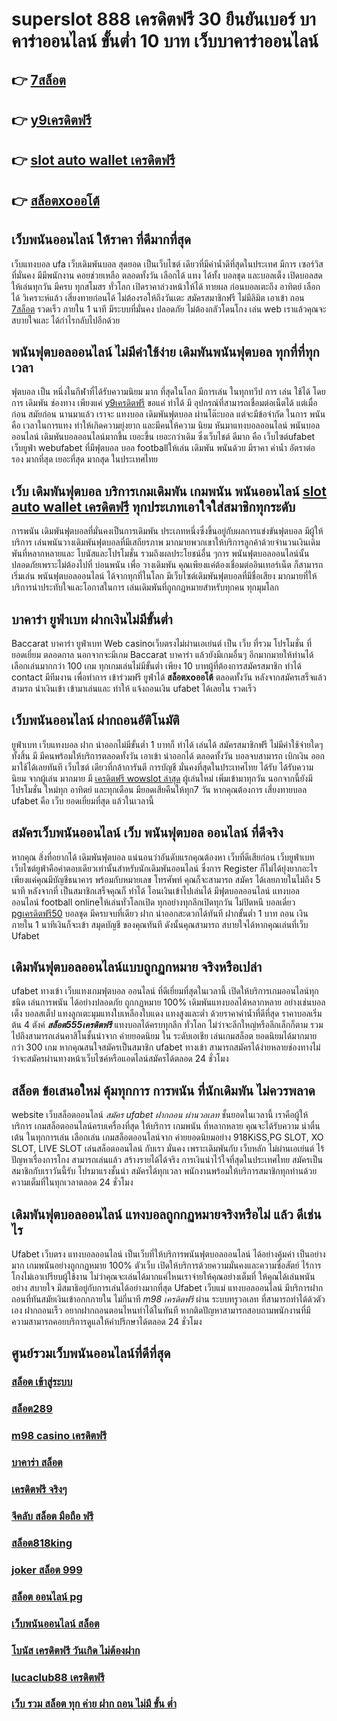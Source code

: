# superslot 888 เครดิตฟรี 30 ยืนยันเบอร์ บาคาร่าออนไลน์ ขั้นต่ำ 10 บาท เว็บบาคาร่าออนไลน์ 

## 👉 [7สล็อต](https://www.ufaeat.com/regis-ufabet-master-free/)
## 👉 [y9เครดิตฟรี](https://www.ufaeat.com/)
## 👉 [slot auto wallet เครดิตฟรี](https://www.ufaeat.com/ufabet-master-login/)
## 👉 [สล็อตxoออโต้](https://www.ufaeat.com/ทางเข้ายูฟ่าเบท-ufabet/)

##  เว็บพนันออนไลน์  ให้ราคา  ที่ดีมากที่สุด  

เว็บแทงบอล   ufa  เว็บเดิมพันบอล สุดยอด เป็นเว็บไซต์ เดียวที่มีค่าน้ำดีที่สุดในประเทศ มีการ เซอร์วิส ที่มั่นคง มีมีพนักงาน คอยช่วยเหลือ ตลอดทั้งวัน    เลือกได้  แทง ได้ทั้ง บอลชุด  และบอลเต็ง  เปิดบอลสดให้เล่นทุกวัน มีครบ ทุกสโมสร ทั่วโลก เปิดราคาล่วงหน้าให้ได้ ทายผล ก่อนบอลเตะถึง  อาทิตย์  เลือกได้ วิเคราะห์แล้ว เสี่ยงทายก่อนได้ ไม่ต้องรอให้ถึงวันเตะ สมัครสมาชิกฟรี  ไม่มีลิมิต   เอาเข้า ถอน  [7สล็อต](https://www.ufaeat.com/) รวดเร็ว ภายใน 1 นาที มีระบบที่มั่นคง ปลอดภัย ไม่ต้องกลัวโดนโกง เล่น web เราแล้วคุณจะสบายใจและ ได้กำไรกลับไปอีกด้วย

##  พนันฟุตบอลออนไลน์  ไม่มีค่าใช้ง่าย   เดิมพันพนันฟุตบอล ทุกที่ที่ทุกเวลา

ฟุตบอล เป็น หนึ่งในกีฬาที่ได้รับความนิยม มาก ที่สุดในโลก มีการเล่น ในทุกทวีป การ เล่น  ใช้ได้ โดยการ  เดิมพัน   ช่องทาง เพียงแค่ [y9เครดิตฟรี](https://www.ufaeat.com/ufabet-master-login/) ขอแค่ ทำได้ มี อุปกรณ์ที่สามารถเชื่อมต่อเน็ตได้ แต่เมื่อก่อน สมัยก่อน นานมาแล้ว เราจะ แทงบอล เดิมพันฟุตบอล  ผ่านโต๊ะบอล แต่จะมีข้อจำกัด ในการ พนัน คือ เวลาในการแทง  ทำให้เกิดความยุ่งยาก และมีคนให้ความ นิยม หันมาแทงบอลออนไลน์ พนันบอลออนไลน์ เดิมพันบอลออนไลน์มากขึ้น เยอะขึ้น เยอะกว่าเดิม ซึ่งเว็บไชต์   ดีมาก คือ เว็บไซต์ufabet เว็บยูฟ่า webufabet ที่มีฟุตบอล บอล footballให้เล่น เดิมพัน พนันด้วย มีราคา ค่าน้ำ อัตราต่อรอง มากที่สุด เยอะที่สุด มากสุด ในประเทศไทย



## เว็บ  เดิมพันฟุตบอล  บริการเกมเดิมพัน เกมพนัน พนันออนไลน์ [slot auto wallet เครดิตฟรี](https://www.ufaeat.com/ทางเข้ายูฟ่าเบท-ufabet/) ทุกประเภทเอาใจใส่สมาชิกทุกระดับ 

การพนัน เดิมพันฟุตบอลที่มั่นคงเป็นการเดิมพัน ประเภทหนึ่งซึ่งขึ้นอยู่กับผลการแข่งขันฟุตบอล มีผู้ให้บริการ เล่นพนันวางเดิมพันฟุตบอลที่มีเสถียรภาพ มากมายพวกเขาให้บริการลูกค้าด้วยจำนวนเงินเดิมพันที่หลากหลายและ โบนัสและโปรโมชั่น รวมถึงผลประโยชน์อื่น ๆการ พนันฟุตบอลออนไลน์นั้นปลอดภัยเพราะไม่ต้องไปที่ บ่อนพนัน เพื่อ วางเดิมพัน คุณเพียงแค่ต้องเชื่อมต่ออินเทอร์เน็ต ก็สามารถเริ่มเล่น พนันฟุตบอลออนไลน์ ได้จากทุกที่ในโลก มีเว็บไซต์เดิมพันฟุตบอลที่มีชื่อเสียง มากมายที่ให้บริการน่าประทับใจและโอกาสในการ เล่นเดิมพันที่ถูกกฎหมายสำหรับทุกคน ทุกมุมโลก 

##  บาคาร่า ยูฟ่าเบท  ฝากเงินไม่มีขั้นต่ำ

 Baccarat บาคาร่า   ยูฟ่าเบท  Web  casinoเว็บตรงไม่ผ่านเอเย่นต์   เป็น เว็บ ที่รวม โปรโมชั่น ที่  ยอดเยี่ยม ตลอดกาล นอกจากจะมีเกม  Baccarat บาคาร่า  แล้วยังมีเกมอื่นๆ อีกมากมายให้ท่านได้เลือกเล่นมากกว่า 100 เกม ทุกเกมเล่นไม่มีขั้นต่ำ เพียง 10 บาทผู้ที่ต้องการสมัครสมาชิก  ทำได้  contact  มีทีมงาน เพื่อทำการ เข้าร่วมฟรี  ยูฟ่าได้  **สล็อตxoออโต้** ตลอดทั้งวัน  หลังจากสมัครเสร็จแล้วสามรถ นำเงินเข้า เข้ามาเล่นและ   ทำให้ แจ้งถอนเงิน ufabet ได้เลยใน รวดเร็ว 

## เว็บพนันออนไลน์   ฝากถอนอัติโนมัติ 

ยูฟ่าเบท เว็บแทงบอล ฝาก   นำออกไม่มีขั้นต่ำ   1 บาทก็ ทำได้ เล่นได้ สมัครสมาชิกฟรี ไม่มีค่าใช้จ่ายใดๆทั้งสิ้น มี มีคนพร้อมให้บริการตลอดทั้งวัน  เอาเข้า  นำออกได้ ตลอดทั้งวัน  บอลจบสามารถ  เบิกเงิน ออกมาใช้ได้เลยทันที เว็บไซต์ เดียวที่กล้าการันตี การบัญชี มั่นคงที่สุดในประเทศไทย ได้รับ ได้รับความนิยม จากผู้เล่น มากมาย  มี [เครดิตฟรี wowslot ล่าสุด](https://www.ufaeat.com/ทางเข้ายูฟ่าเบท-ufabet/) ผู้เล่นใหม่  เพิ่มเข้ามาทุกวัน นอกจากนี้ยังมี โปรโมชั่น ใหม่ทุก อาทิตย์ และทุกเดือน มียอดเสียคืนให้ทุก7 วัน   หากคุณต้องการ เสี่ยงทายบอล  ufabet คือ เว็บ ยอดเยี่ยมที่สุด แล้วในเวลานี้ 

## สมัครเว็บพนันออนไลน์  เว็บ พนันฟุตบอล ออนไลน์ ที่ดีจริง

หากคุณ สิ่งที่อยากได้ เดิมพันฟุตบอล  แน่นอนว่าอันดับแรกคุณต้องหา เว็บที่ดีเสียก่อน  เว็บยูฟ่าเบท เว็บไซต์ยูฟ่าคือคำตอบเดียวเท่านั้นสำหรับนักเดิมพันออนไลน์  ซึ่งการ Register ก็ไม่ได้ยุ่งยากอะไรเพียงแค่คุณมีบัญชีธนาคาร พร้อมกับหมายเลข โทรศัพท์ คุณก็จะสามารถ สมัคร ได้เลยภายในไม่ถึง 5 นาที หลังจากที่ เป็นสมาชิกเสร็จคุณก็ ทำได้  โอนเงินเข้าไปเล่นได้ มีฟุตบอลออนไลน์ แทงบอลออนไลน์ football onlineให้เล่นทั่วโลกเปิด ทุกอย่างทุกลีกเปิดทุกวัน ไม่ปิดหนี   บอลเดี่ยว [pgเครดิตฟรี50](https://www.ufaeat.com/register/) บอลชุด มีครบจบที่เดียว  ฝาก   นำออกสะดวกได้ทันที ฝากขั้นต่ำ 1 บาท ถอน เงินภายใน 1 นาทีเงินก็จะเข้า สมุดบัญชี ของคุณทันที  ดังนั้นคุณสามารถ สบายใจได้หากคุณเล่นที่เว็บ Ufabet 

##  เดิมพันฟุตบอลออนไลน์แบบถูกฏกหมาย จริงหรือเปล่า

ufabet ทางเข้า  เว็บแทงเกมฟุตบอล ออนไลน์ ที่ดีเยี่ยมที่สุดในเวลานี้ เปิดให้บริการเกมออนไลน์ทุก ชนิด  เล่นการพนัน ได้อย่างปลอดภัย ถูกกฏหมาย 100% เดิมพันแทงบอลได้หลากหลาย  อย่างเช่นบอลเต็ง บอลสเต็ป แทงลูกเตะมุมแทงใบเหลืองใบแดง แทงสูงและต่ำ ด้วยราคาค่าน้ำที่ดีที่สุด ราคาบอลเริ่มต้น 4 ตังค์ ***สล็อต555เครดิตฟรี*** แทงบอลได้ครบทุกลีก ทั่วโลก ไม่ว่าจะลีกใหญ่หรือลีกเล็กก็ตาม รวมไปถึงสามารถเล่นคาสิโนชั้นนำจาก ค่ายยอดนิยม ใน ระดับเอเชีย เล่นเกมสล็อต ยอดนิยมได้มากมายกว่า 300 เกม หากคุณสนใจสมัครเป็นสมาชิก ufabet ทางเข้า  สามารถสมัครได้ง่ายหลายช่องทางไม่ว่าจะสมัครผ่านทางหน้าเว็บไซค์หรือแอดไลน์สมัครได้ตลอด 24 ชั่วโมง

## สล็อต   ข้อเสนอใหม่  คุ้มทุกการ การพนัน ที่นักเดิมพัน ไม่ควรพลาด

 website เว็บสล็อตออนไลน์ *สมัคร ufabet ฝากถอน ผ่านวอเลท* ชั้นยอดในเวลานี้ เราคือผู้ให้บริการ เกมสล็อตออนไลน์ครบเครื่องที่สุด  ให้บริการ เกมพนัน ที่หลากหลาย คุณจะได้รับความ น่าตื่นเต้น ในทุกการเล่น เลือกเล่น เกมสล็อตออนไลน์จาก ค่ายยอดนิยมอย่าง 918KiSS,PG SLOT, XO SLOT, LIVE SLOT เล่นสล็อตออนไลน์ กับเรา  มั่นคง  เพราะเดิมพันกับ เว็บหลัก ไม่ผ่านเอเย่นต์ ไร้ปัญหาเรื่องการโกง  สามารถเล่นแล้ว สร้างรายได้ได้จริง การเงินน่าไว้ใจที่สุดในประเทศไทย สมัครเป็นสมาชิกกับเราวันนี้รับ  โปรมาแรงชั้นนำ สมัครได้ทุกเวลา พนักงานพร้อมให้บริการสมาชิกทุกท่านด้วยความเต็มที่ในทุกเวลาตลอด 24 ชั่วโมง


##  เดิมพันฟุตบอลออนไลน์  แทงบอลถูกกฏหมายจริงหรือไม่ แล้ว ดีเช่นไร

Ufabet เว็บตรง  แทงบอลออนไลน์  เป็นเว็บที่ให้บริการพนันฟุตบอลออนไลน์ ได้อย่างคุ้มค่า เป็นอย่างมาก  เกมพนันอย่างถูกกฏหมาย 100% ตัวเว็บ เปิดให้บริการด้วยความมั่นคงและความซื่อสัตย์  ไร้การโกงไม่เอาเปรียบผู้ใช้งาน ไม่ว่าคุณจะเล่นได้มากแค่ไหนเราจ่ายให้คุณอย่างเต็มที่ ให้คุณได้เล่นพนันอย่าง สบายใจ  มีสมาธิอยู่กับการเล่นได้อย่างมากที่สุด  Ufabet เว็บแม่   แทงบอลออนไลน์ มีบริการฝากถอนที่ทันสมัยเงินเข้าอกกภายใน ไม่กี่นาที  *m98 เครดิตฟรี* ผ่าน ระบบทรูวอเลท ที่สามารถทำได้ด้วตัวเอง ฝากถอนเร็ว  อยากฝากถอนตอนไหนทำได้ในทันที หากติดปัญหาสามารถสอบถามพนักงานที่มีความสามารถคอยบริการดูแลให้คำปรึกษาได้ตลอด 24 ชั่วโมง

## ศูนย์รวมเว็บพนันออนไลน์ที่ดีที่สุด

### [สล็อต เข้าสู่ระบบ](https://atom.io/themes/ทางเข้า%20ufabet%20เว็บบริษัท%20u31.com%20เครดิตฟรี%20008%20สล็อต%20สมัครฟรี%20ฟรีเครดิต%20100%)
### [สล็อต289](https://atom.io/themes/ทางเข้า%20ufabet%20เว็บบริษัท%20สมัคร%20ufabet%20โบนัส%20100%20008%20สล็อต%20สมัครฟรี%20ฟรีเครดิต%20100%)
### [m98 casino เครดิตฟรี](https://atom.io/themes/ทางเข้า%20ufabet%20เว็บบริษัท%20betflik%20เครดิตฟรี%2050%20ล่าสุด%20วันนี้%20008%20สล็อต%20สมัครฟรี%20ฟรีเครดิต%20100%)
### [บาคาร่า สล็อต](https://atom.io/themes/ทางเข้า%20ufabet%20เว็บบริษัท%20m24สล็อต%20008%20สล็อต%20สมัครฟรี%20ฟรีเครดิต%20100%)
### [เครดิตฟรี จริงๆ](https://atom.io/themes/ทางเข้า%20ufabet%20เว็บบริษัท%20สล็อต333%20008%20สล็อต%20สมัครฟรี%20ฟรีเครดิต%20100%)
### [จีคลับ สล็อต มือถือ ฟรี](https://atom.io/themes/ทางเข้า%20ufabet%20เว็บบริษัท%20sa%20gaming%20เครดิตฟรี100%20008%20สล็อต%20สมัครฟรี%20ฟรีเครดิต%20100%)
### [สล็อต818king](https://atom.io/themes/ทางเข้า%20ufabet%20เว็บบริษัท%20เว็บตรงไม่ผ่านเอเย่นต์%20เครดิตฟรี%20100%20008%20สล็อต%20สมัครฟรี%20ฟรีเครดิต%20100%)
### [joker สล็อต 999](https://atom.io/themes/ทางเข้า%20ufabet%20เว็บบริษัท%20superslot%20v9เครดิตฟรี50%20008%20สล็อต%20สมัครฟรี%20ฟรีเครดิต%20100%)
### [สล็อต ออนไลน์ pg](https://atom.io/themes/ทางเข้า%20ufabet%20เว็บบริษัท%20superslotเครดิตฟรี30%20008%20สล็อต%20สมัครฟรี%20ฟรีเครดิต%20100%)
### [เว็บพนันออนไลน์ สล็อต](https://atom.io/themes/ทางเข้า%20ufabet%20เว็บบริษัท%20spbet99%20เครดิตฟรี%20008%20สล็อต%20สมัครฟรี%20ฟรีเครดิต%20100%)
### [โบนัส เครดิตฟรี วันเกิด ไม่ต้องฝาก](https://atom.io/themes/ทางเข้า%20ufabet%20เว็บบริษัท%20สล็อต%20ทดลองเล่นฟรี%20ถอนได้2021%20008%20สล็อต%20สมัครฟรี%20ฟรีเครดิต%20100%)
### [lucaclub88 เครดิตฟรี](https://atom.io/themes/ทางเข้า%20ufabet%20เว็บบริษัท%20สล็อต%20pg%20เว็บตรงไม่ผ่านเอเย่นต์%202021%20008%20สล็อต%20สมัครฟรี%20ฟรีเครดิต%20100%)
### [เว็บ รวม สล็อต ทุก ค่าย ฝาก ถอน ไม่มี ขั้น ต่ำ](https://atom.io/themes/ทางเข้า%20ufabet%20เว็บบริษัท%20สล็อต%20nemo%20008%20สล็อต%20สมัครฟรี%20ฟรีเครดิต%20100%)